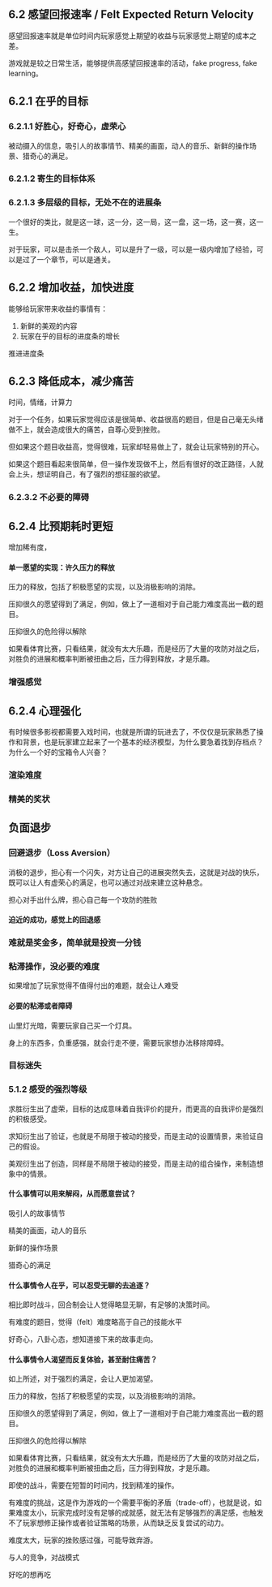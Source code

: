 ## 6.2 感望回报速率 / Felt Expected Return Velocity

感望回报速率就是单位时间内玩家感觉上期望的收益与玩家感觉上期望的成本之差。

游戏就是较之日常生活，能够提供高感望回报速率的活动，fake progress, fake learning。

## 6.2.1 在乎的目标

### 6.2.1.1 好胜心，好奇心，虚荣心

被动摄入的信息，吸引人的故事情节、精美的画面，动人的音乐、新鲜的操作场景、猎奇心的满足。

### 6.2.1.2 寄生的目标体系

### 6.2.1.3 多层级的目标，无处不在的进展条

一个很好的类比，就是这一球，这一分，这一局，这一盘，这一场，这一赛，这一生。

对于玩家，可以是击杀一个敌人，可以是升了一级，可以是一级内增加了经验，可以是过了一个章节，可以是通关。

## 6.2.2 增加收益，加快进度

能够给玩家带来收益的事情有：

1. 新鲜的美观的内容
1. 玩家在乎的目标的进度条的增长

推进进度条

## 6.2.3 降低成本，减少痛苦

时间，情绪，计算力

对于一个任务，如果玩家觉得应该是很简单、收益很高的题目，但是自己毫无头绪做不上，就会造成很大的痛苦，自尊心受到挫败。

但如果这个题目收益高，觉得很难，玩家却轻易做上了，就会让玩家特别的开心。

如果这个题目看起来很简单，但一操作发现做不上，然后有很好的改正路径，人就会上头，想证明自己，有了强烈的想征服的欲望。

### 6.2.3.2 不必要的障碍

## 6.2.4 比预期耗时更短

增加稀有度，

#### 单一愿望的实现：许久压力的释放

压力的释放，包括了积极愿望的实现，以及消极影响的消除。

压抑很久的愿望得到了满足，例如，做上了一道相对于自己能力难度高出一截的题目。

压抑很久的危险得以解除

如果看体育比赛，只看结果，就没有太大乐趣，而是经历了大量的攻防对战之后，对胜负的进展和概率判断被扭曲之后，压力得到释放，才是乐趣。

### 增强感觉

## 6.2.4 心理强化

有时候很多影视都需要入戏时间，也就是所谓的玩进去了，不仅仅是玩家熟悉了操作和背景，也是玩家建立起来了一个基本的经济模型，为什么要急着找到存档点？为什么一个好的宝箱令人兴奋？

### 渲染难度

### 精美的奖状

## 负面退步

### 回避退步（Loss Aversion）

消极的退步，担心有一个闪失，对方让自己的进展突然失去，这就是对战的快乐，既可以让人有虚荣心的满足，也可以通过对战来建立这种悬念。

担心对手出什么牌，担心自己每一个攻防的胜败

#### 迫近的成功，感觉上的回退感

### 难就是奖金多，简单就是投资一分钱

### 粘滞操作，没必要的难度

如果增加了玩家觉得不值得付出的难题，就会让人难受

#### 必要的粘滞或者障碍

山里灯光暗，需要玩家自己买一个灯具。

身上的东西多，负重感强，就会行走不便，需要玩家想办法移除障碍。

### 目标迷失

### 5.1.2 感受的强烈等级

求胜衍生出了虚荣，目标的达成意味着自我评价的提升，而更高的自我评价是强烈的积极感受。

求知衍生出了验证，也就是不局限于被动的接受，而是主动的设置情景，来验证自己的假设。

美观衍生出了创造，同样是不局限于被动的接受，而是主动的组合操作，来制造想象中的情景。

#### 什么事情可以用来解闷，从而愿意尝试？

吸引人的故事情节

精美的画面，动人的音乐

新鲜的操作场景

猎奇心的满足

#### 什么事情令人在乎，可以忍受无聊的去追逐？

相比即时战斗，回合制会让人觉得略显无聊，有足够的决策时间。

有难度的题目，觉得（felt）难度略高于自己的技能水平

好奇心，八卦心态，想知道接下来的故事走向。

#### 什么事情令人渴望而反复体验，甚至耐住痛苦？

如上所述，对于强烈的满足，会让人更加渴望。

压力的释放，包括了积极愿望的实现，以及消极影响的消除。

压抑很久的愿望得到了满足，例如，做上了一道相对于自己能力难度高出一截的题目。

压抑很久的危险得以解除

如果看体育比赛，只看结果，就没有太大乐趣，而是经历了大量的攻防对战之后，对胜负的进展和概率判断被扭曲之后，压力得到释放，才是乐趣。

即使的战斗，需要在短暂的时间内，找到精准的操作。

有难度的挑战，这是作为游戏的一个需要平衡的矛盾（trade-off），也就是说，如果难度太小，玩家完成时没有足够的成就感，就无法有足够强烈的满足感，也触发不了玩家想修正操作或者验证策略的场景，从而缺乏反复尝试的动力。

难度太大，玩家的挫败感过强，可能导致弃游。

与人的竞争，对战模式

好吃的想再吃